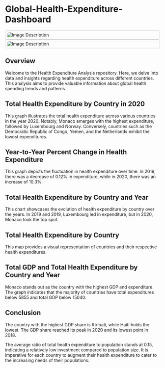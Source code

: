 # Global-Health-Expenditure-Dashboard

<div style="border: 1px solid #ccc; padding: 5px; border-radius: 5px;">
  <img src="https://github.com/pradhyum98/Global-Health-Expenditure-Dashboard/assets/73133235/deb348b6-f4aa-471e-b240-34e650d60d14" alt="Image Description" style="max-width: 100%; border-radius: 5px;">
</div>
<div style="border: 1px solid #ccc; padding: 5px; border-radius: 5px;">
  <img src="https://github.com/pradhyum98/Global-Health-Expenditure-Dashboard/assets/73133235/b90bce41-a3c1-42ab-9d1b-218068c7f18a" alt="Image Description" style="max-width: 100%; border-radius: 5px;">
</div>



## Overview

Welcome to the Health Expenditure Analysis repository. Here, we delve into data and insights regarding health expenditure across different countries. This analysis aims to provide valuable information about global health spending trends and patterns.

## Total Health Expenditure by Country in 2020

This graph illustrates the total health expenditure across various countries in the year 2020. Notably, Monaco emerges with the highest expenditure, followed by Luxembourg and Norway. Conversely, countries such as the Democratic Republic of Congo, Yemen, and the Netherlands exhibit the lowest expenditures.

## Year-to-Year Percent Change in Health Expenditure

This graph depicts the fluctuation in health expenditure over time. In 2019, there was a decrease of 0.12% in expenditure, while in 2020, there was an increase of 10.3%.

## Total Health Expenditure by Country and Year

This chart showcases the evolution of health expenditure by country over the years. In 2019 and 2019, Luxembourg led in expenditure, but in 2020, Monaco took the top spot.

## Total Health Expenditure by Country

This map provides a visual representation of countries and their respective health expenditures.

## Total GDP and Total Health Expenditure by Country and Year

Monaco stands out as the country with the highest GDP and expenditure. The graph indicates that the majority of countries have total expenditures below 5855 and total GDP below 15040.

## Conclusion

The country with the highest GDP share is Kiribati, while Haiti holds the lowest. The GDP share reached its peak in 2020 and its lowest point in 2018.

The average ratio of total health expenditure to population stands at 0.15, indicating a relatively low investment compared to population size. It is imperative for each country to augment their health expenditure to cater to the increasing needs of their populations.

